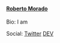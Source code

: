 #### [Roberto Morado](https://github.com/roramigator)

Bio: I am

Social: [Twitter](https://twitter.com/roramigator) [DEV](https://dev.to/roramigator)
